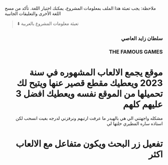 
ملاحظة: يجب تعبئة هذا الملف بمعلومات المشروع، يمكنك اختيار اللغة. تأكد من مسح اللغة الأخرى والتعليقات الجانبية 
> ⬇️ تعبئة معلومات المشروع بالعربية  

<div dir="rtl">
  
### سلطان زايد العاصي


### THE FAMOUS GAMES


# موقع يجمع الالعاب المشهوره في سنة 2023 ويعطيك مقطع قصير عنها ويتيح لك تحميلها من الموقع نفسه ويعطيك افضل 3 عليهم كلهم
مشكله واجهتني الي هي بالهيدر ما عرفت ارتبهم ونرفزني لدرجه بغيت انسحب لكن استاذه ساره المطيري حلتها لي


# تفعيل زر البحث ويكون متفاعل مع الالعاب اكثر


</div>

